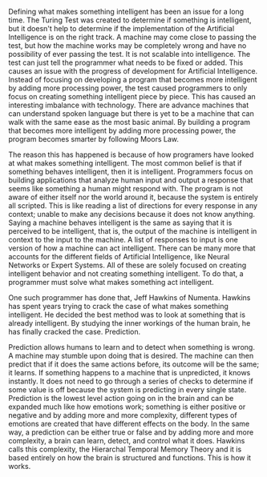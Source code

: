 Defining what makes something intelligent has been an issue for a long time.  The Turing Test was created to determine if something is intelligent, but it doesn't help to determine if the implementation of the Artificial Intelligence is on the right track.  A machine may come close to passing the test, but how the machine works may be completely wrong and have no possibility of ever passing the test.  It is not scalable into intelligence.  The test can just tell the programmer what needs to be fixed or added.  This causes an issue with the progress of development for Artificial Intelligence.  Instead of focusing on developing a program that becomes more intelligent by adding more processing power, the test caused programmers to only focus on creating something intelligent piece by piece.  This has caused an interesting imbalance with technology.  There are advance machines that can understand spoken language but there is yet to be a machine that can walk with the same ease as the most basic animal.  By building a program that becomes more intelligent by adding more processing power, the program becomes smarter by following Moors Law.  

The reason this has happened is because of how programers have looked at what makes something intelligent.  The most common belief is that if something behaves intelligent, then it is intelligent.  Programmers focus on building applications that analyze human input and output a response that seems like something a human might respond with.  The program is not aware of either itself nor the world around it, because the system is entirely all scripted.  This is like reading a list of directions for every response in any context; unable to make any decisions because it does not know anything.  Saying a machine behaves intelligent is the same as saying that it is perceived to be intelligent, that is, the output of the machine is intelligent in context to the input to the machine.  A list of responses to input is one version of how a machine can act intelligent.  There can be many more that accounts for the different fields of Artificial Intelligence, like Neural Networks or Expert Systems.  All of these are solely focused on creating intelligent behavior and not creating something intelligent.  To do that, a programmer must solve what makes something act intelligent.  

One such programmer has done that, Jeff Hawkins of Numenta.  Hawkins has spent years trying to crack the case of what makes something intelligent.  He decided the best method was to look at something that is already intelligent.  By studying the inner workings of the human brain, he has finally cracked the case.  Prediction.  

Prediction allows humans to learn and to detect when something is wrong.  A machine may stumble upon doing that is desired.  The machine can then predict that if it does the same actions before, its outcome will be the same; it learns.  If something happens to a machine that is unpredicted, it knows instantly.  It does not need to go through a series of checks to determine if some value is off because the system is predicting in every single state.  Prediction is the lowest level action going on in the brain and can be expanded much like how emotions work; something is either positive or negative and by adding more and more complexity, different types of emotions are created that have different effects on the body.  In the same way, a prediction can be either true or false and by adding more and more complexity, a brain can learn, detect, and control what it does.  Hawkins calls this complexity, the Hierarchal Temporal Memory Theory and it is based entirely on how the brain is structured and functions.  This is how it works.
